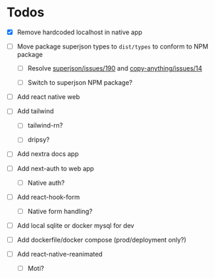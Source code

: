 # Todos

- [x] Remove hardcoded localhost in native app

- [ ] Move package superjson types to `dist/types` to conform to NPM package

  - [ ] Resolve [superjson/issues/190](https://github.com/blitz-js/superjson/issues/190) and [copy-anything/issues/14](https://github.com/mesqueeb/copy-anything/issues/14)

  - [ ] Switch to superjson NPM package?

- [ ] Add react native web

- [ ] Add tailwind

  - [ ] tailwind-rn?

  - [ ] dripsy?

- [ ] Add nextra docs app

- [ ] Add next-auth to web app

  - [ ] Native auth?

- [ ] Add react-hook-form

  - [ ] Native form handling?

- [ ] Add local sqlite or docker mysql for dev

- [ ] Add dockerfile/docker compose (prod/deployment only?)

- [ ] Add react-native-reanimated

  - [ ] Moti?
